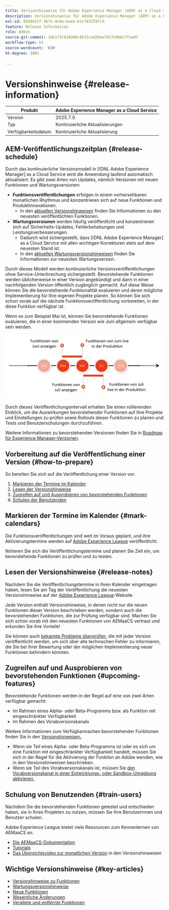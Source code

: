 ```yaml
---
title: Versionshinweise für Adobe Experience Manager (AEM) as a Cloud Service.
description: Versionshinweise für Adobe Experience Manager (AEM) as a Cloud Service.
exl-id: 05b9e51f-467e-4c8e-baea-b1cf832597cd
feature: Release Information
role: Admin
source-git-commit: 1db1f3cb34386c8615cad26eef81fe068c7faa9f
workflow-type: ht
source-wordcount: '630'
ht-degree: 100%

---
```



# Versionshinweise {#release-information}

| Produkt | Adobe Experience Manager as a Cloud Service |
|---|---|
| Version | 2025.7.0 |
| Typ | Kontinuierliche Aktualisierungen |
| Verfügbarkeitsdatum | Kontinuierliche Aktualisierung |

## AEM-Veröffentlichungszeitplan {#release-schedule}

Durch das kontinuierliche Versionsmodell in [!DNL Adobe Experience Manager] as a Cloud Service wird die Anwendung laufend automatisch aktualisiert. Es gibt zwei Arten von Updates, nämlich Versionen mit neuen Funktionen und Wartungsversionen:

* **Funktionsveröffentlichungen** erfolgen in einem vorhersehbaren monatlichen Rhythmus und konzentrieren sich auf neue Funktionen und Produktinnovationen.
   * In den [aktuellen Versionshinweisen](/help/release-notes/release-notes-cloud/release-notes-current.md) finden Sie Informationen zu den neuesten veröffentlichten Funktionen.
* **Wartungsversionen** werden häufig veröffentlicht und konzentrieren sich auf Sicherheits-Updates, Fehlerbehebungen und Leistungsverbesserungen. 
   * Dadurch wird sichergestellt, dass [!DNL Adobe Experience Manager] as a Cloud Service mit allen wichtigen Korrekturen stets auf dem neuesten Stand ist.
   * In den [aktuellen Wartungsversionshinweisen](/help/release-notes/maintenance/latest.md) finden Sie Informationen zur neuesten Wartungsversion.

Durch dieses Modell werden kontinuierliche Versionsveröffentlichungen ohne Service-Unterbrechung sichergestellt. Bevorstehende Funktionen werden üblicherweise in einer Version angekündigt und dann in einer nachfolgenden Version öffentlich zugänglich gemacht. Auf diese Weise können Sie die bevorstehende Funktionalität evaluieren und deren mögliche Implementierung für Ihre eigenen Projekte planen. So können Sie sich schon vorab auf die nächste Funktionsveröffentlichung vorbereiten, in der diese Funktion verfügbar ist.

Wenn es zum Beispiel Mai ist, können Sie bevorstehende Funktionen evaluieren, die in einer kommenden Version wie Juni allgemein verfügbar sein werden.

![Grafik des Veröffentlichungsintervalls bevorstehender Funktionen](assets/prerelease-cadence.png)

Durch dieses Veröffentlichungsintervall erhalten Sie einen rollierenden Einblick, um die Auswirkungen bevorstehender Funktionen auf Ihre Projekte und Einstellungen zu prüfen sowie Rollouts dieser Funktionen zu planen und Tests und Benutzerschulungen durchzuführen.

Weitere Informationen zu bevorstehenden Versionen finden Sie in [Roadmap für Experience Manager-Versionen](https://experienceleague.adobe.com/docs/experience-manager-release-information/aem-release-updates/update-releases-roadmap.html?lang=de#aem-as-cloud-service).

## Vorbereitung auf die Veröffentlichung einer Version {#how-to-prepare}

So bereiten Sie sich auf die Veröffentlichung einer Version vor:

1. [Markieren der Termine im Kalender](#mark-calendars)
1. [Lesen der Versionshinweise](#release-notes)
1. [Zugreifen auf und Ausprobieren von bevorstehenden Funktionen](#upcoming-features)
1. [Schulen der Benutzenden ](#train-users)

## Markieren der Termine im Kalender {#mark-calendars}

Die Funktionsveröffentlichungen sind weit im Voraus geplant, und ihre Aktivierungstermine werden auf [Adobe Experience League](https://experienceleague.adobe.com/docs/experience-manager-release-information/aem-release-updates/update-releases-roadmap.html?lang=de#aem-as-cloud-service) veröffentlicht.

Notieren Sie sich die Veröffentlichungstermine und planen Sie Zeit ein, um bevorstehende Funktionen zu prüfen und zu testen.

## Lesen der Versionshinweise {#release-notes}

Nachdem Sie die Veröffentlichungstermine in Ihren Kalender eingetragen haben, lesen Sie am Tag der Veröffentlichung die neuesten Versionshinweise auf der [Adobe Experience League](/help/release-notes/release-notes-cloud/release-notes-current.md)-Website.

Jede Version enthält Versionshinweise, in denen nicht nur die neuen Funktionen dieser Version beschrieben werden, sondern auch die bevorstehenden Funktionen, die zur Prüfung verfügbar sind. Machen Sie sich schon vorab mit den neuesten Funktionen von AEMaaCS vertraut und erkunden Sie ihre Vorteile!

Sie können auch [bekannte Probleme überprüfen](/help/release-notes/maintenance/latest.md), die mit jeder Version veröffentlicht werden, um sich über alle technischen Fehler zu informieren, die Sie bei Ihrer Bewertung oder der möglichen Implementierung neuer Funktionen behindern könnten.

## Zugreifen auf und Ausprobieren von bevorstehenden Funktionen {#upcoming-features}

Bevorstehende Funktionen werden in der Regel auf eine von zwei Arten verfügbar gemacht:

* Im Rahmen eines Alpha- oder Beta-Programms bzw. als Funktion mit eingeschränkter Verfügbarkeit
* Im Rahmen des Vorabversionskanals

Weitere Informationen zum Verfügbarmachen bevorstehender Funktionen finden Sie in den [Versionshinweisen.](#release-notes)

* Wenn sie Teil eines Alpha- oder Beta-Programms ist oder es sich um eine Funktion mit eingeschränkter Verfügbarkeit handelt, müssen Sie sich in der Regel für die Aktivierung der Funktion an Adobe wenden, wie in den Versionshinweisen beschrieben.
* Wenn sie Teil des Vorabversionskanals ist, müssen Sie [den Vorabversionskanal in einer Entwicklungs- oder Sandbox-Umgebung aktivieren.](/help/release-notes/prerelease.md)

## Schulung von Benutzenden  {#train-users}

Nachdem Sie die bevorstehenden Funktionen getestet und entschieden haben, sie in Ihren Projekten zu nutzen, müssen Sie Ihre Benutzerinnen und Benutzer schulen.

Adobe Experience League bietet viele Ressourcen zum Kennenlernen von AEMaaCS an.

* [Die AEMaaCS-Dokumentation](https://experienceleague.adobe.com/docs/experience-manager-cloud-service.html?lang=de)
* [Tutorials](https://experienceleague.adobe.com/docs/experience-manager-learn/aem-tutorials/overview.html?lang=de)
* [Das Übersichtsvideo zur monatlichen Version](/help/release-notes/release-notes-cloud/release-notes-current.md#release-video) in den Versionshinweisen

## Wichtige Versionshinweise {#key-articles}

* [Versionshinweise zu Funktionen](/help/release-notes/release-notes-cloud/release-notes-current.md)
* [Wartungsversionshinweise](/help/release-notes/maintenance/latest.md)
* [Neue Funktionen](what-is-new.md)
* [Wesentliche Änderungen](aem-cloud-changes.md)
* [Veraltete und entfernte Funktionen](deprecated-removed-features.md)
